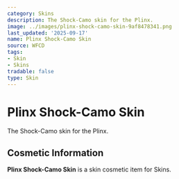 ```yaml
---
category: Skins
description: The Shock-Camo skin for the Plinx.
image: ../images/plinx-shock-camo-skin-9af8478341.png
last_updated: '2025-09-17'
name: Plinx Shock-Camo Skin
source: WFCD
tags:
- Skin
- Skins
tradable: false
type: Skin
---
```


# Plinx Shock-Camo Skin

The Shock-Camo skin for the Plinx.

## Cosmetic Information

**Plinx Shock-Camo Skin** is a skin cosmetic item for Skins.

